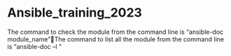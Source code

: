 # Ansible_training_2023
The command to check the module from the command line is “ansible-doc module_name”The command to list all the module from the command line is “ansible-doc –l ”
